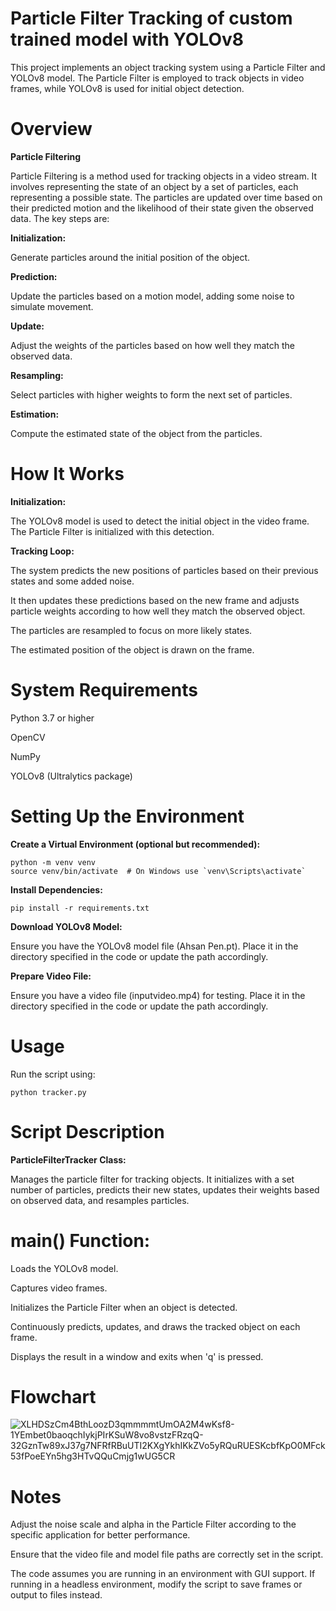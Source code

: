 # Particle Filter Tracking of custom trained model with YOLOv8

This project implements an object tracking system using a Particle Filter and YOLOv8  model. The Particle Filter is employed to track objects in video frames, while YOLOv8 is used for initial object detection.

# Overview


**Particle Filtering**


Particle Filtering is a method used for tracking objects in a video stream. It involves representing the state of an object by a set of particles, each representing a possible state. The particles are updated over time based on their predicted motion and the likelihood of their state given the observed data. The key steps are:

**Initialization:**

Generate particles around the initial position of the object.

**Prediction:** 

Update the particles based on a motion model, adding some noise to simulate movement.

**Update:**

Adjust the weights of the particles based on how well they match the observed data.

**Resampling:**

Select particles with higher weights to form the next set of particles.

**Estimation:** 

Compute the estimated state of the object from the particles.

# How It Works


**Initialization:**

The YOLOv8 model is used to detect the initial object in the video frame. The Particle Filter is initialized with this detection.

**Tracking Loop:**

The system predicts the new positions of particles based on their previous states and some added noise.

It then updates these predictions based on the new frame and adjusts particle weights according to how well they match the observed object.

The particles are resampled to focus on more likely states.

The estimated position of the object is drawn on the frame.

# System Requirements

Python 3.7 or higher

OpenCV

NumPy

YOLOv8 (Ultralytics package)

# Setting Up the Environment

**Create a Virtual Environment (optional but recommended):**
```
python -m venv venv
source venv/bin/activate  # On Windows use `venv\Scripts\activate`
```

**Install Dependencies:**
```
pip install -r requirements.txt
```

**Download YOLOv8 Model:**

Ensure you have the YOLOv8 model file (Ahsan Pen.pt). Place it in the directory specified in the code or update the path accordingly.

**Prepare Video File:**

Ensure you have a video file (inputvideo.mp4) for testing. Place it in the directory specified in the code or update the path accordingly.

# Usage

Run the script using:
```
python tracker.py
```
# Script Description

**ParticleFilterTracker Class:**

Manages the particle filter for tracking objects. It initializes with a set number of particles, predicts their new states, updates their weights based on observed data, and resamples particles.

# main() Function:

Loads the YOLOv8 model.

Captures video frames.

Initializes the Particle Filter when an object is detected.

Continuously predicts, updates, and draws the tracked object on each frame.

Displays the result in a window and exits when 'q' is pressed.

# Flowchart

![XLHDSzCm4BthLoozD3qmmmmtUmOA2M4wKsf8-1YEmbet0baoqchIykjPIrKSuW8vo8vstzFRzqQ-32GznTw89xJ37g7NFRfRBuUTI2KXgYkhIKkZVo5yRQuRUESKcbfKpO0MFck53fPoeEYn5hg3HTvQQuCmjg1wUG5CR](https://github.com/user-attachments/assets/d26e6b3e-f482-4476-94b0-8c741bc8053c)


# Notes

Adjust the noise scale and alpha in the Particle Filter according to the specific application for better performance.

Ensure that the video file and model file paths are correctly set in the script.

The code assumes you are running in an environment with GUI support. If running in a headless environment, modify the script to save frames or output to files instead.
